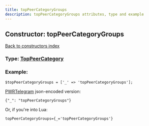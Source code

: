 ```yaml
---
title: topPeerCategoryGroups
description: topPeerCategoryGroups attributes, type and example
---
```

## Constructor: topPeerCategoryGroups  
[Back to constructors index](index.md)






### Type: [TopPeerCategory](../types/TopPeerCategory.md)


### Example:

```
$topPeerCategoryGroups = ['_' => 'topPeerCategoryGroups'];
```  

[PWRTelegram](https://pwrtelegram.xyz) json-encoded version:

```
{"_": "topPeerCategoryGroups"}
```


Or, if you're into Lua:  


```
topPeerCategoryGroups={_='topPeerCategoryGroups'}

```



